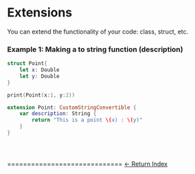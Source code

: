 # Extensions

You can extend the functionality of your code: class, struct, etc.

### Example 1: Making a to string function (description)

```Swift
struct Point{
    let x: Double
    let y: Double
}

print(Point(x:1, y:2))

extension Point: CustomStringConvertible {
    var description: String {
        return "This is a point \(x) : \(y)"
    }
}
```

```Swift
```

```Swift
```

```Swift
```

=============================
[<- Return Index](/README.md)
